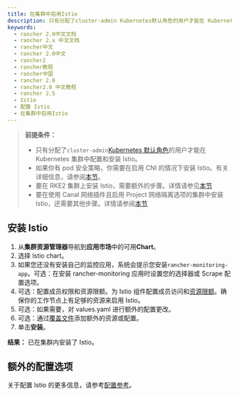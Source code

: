 ```yaml
---
title: 在集群中启用Istio
description: 只有分配了cluster-admin Kubernetes默认角色的用户才能在 Kubernetes 集群中配置和安装 Istio
keywords:
  - rancher 2.0中文文档
  - rancher 2.x 中文文档
  - rancher中文
  - rancher 2.0中文
  - rancher2
  - rancher教程
  - rancher中国
  - rancher 2.0
  - rancher2.0 中文教程
  - rancher 2.5
  - Istio
  - 配置 Istio
  - 在集群中启用Istio
---
```


> **前提条件：**
>
> - 只有分配了`cluster-admin`[Kubernetes 默认角色](https://kubernetes.io/docs/reference/access-authn-authz/rbac/#user-facing-roles)的用户才能在 Kubernetes 集群中配置和安装 Istio。
> - 如果你有 pod 安全策略，你需要在启用 CNI 的情况下安装 Istio。有关详细信息，请参阅[本节](/docs/rancher2/istio/2.5/configuration-reference/enable-istio-with-sp/_index)。
> - 要在 RKE2 集群上安装 Istio，需要额外的步骤。详情请参见[本节](/docs/rancher2/istio/2.5/configuration-reference/rke2/_index)
> - 要在使用 Canal 网络插件且启用 Project 网络隔离选项的集群中安装 Istio，还需要其他步骤。详情请参阅[本节](/docs/rancher2/istio/2.5/configuration-reference/canal-and-project-network/_index)

## 安装 Istio

1. 从**集群资源管理器**导航到**应用市场**中的可用**Chart**。
1. 选择 Istio chart。
1. 如果您还没有安装自己的监控应用，系统会提示您安装`rancher-monitoring-app`。可选：在安装 rancher-monitoring 应用时设置您的选择器或 Scrape 配置选项。
1. 可选：配置成员权限和资源限额。为 Istio 组件配置成员访问和[资源限额](/docs/rancher2/istio/2.5/resources/_index)。确保你的工作节点上有足够的资源来启用 Istio。
1. 可选：如果需要，对 values.yaml 进行额外的配置更改。
1. 可选：通过[覆盖文件](/docs/rancher2/istio/2.5/configuration-reference/_index)添加额外的资源或配置。
1. 单击**安装**。

**结果：** 已在集群内安装了 Istio。

## 额外的配置选项

关于配置 Istio 的更多信息，请参考[配置参考](/docs/rancher2/istio/2.5/configuration-reference/_index)。
